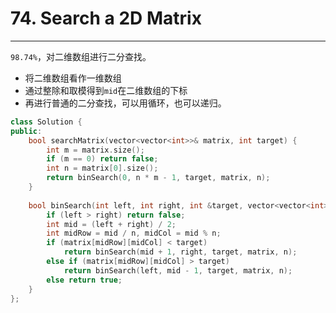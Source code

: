 ﻿# 74. Search a 2D Matrix

---

`98.74%`，对二维数组进行二分查找。

- 将二维数组看作一维数组
- 通过整除和取模得到`mid`在二维数组的下标
- 再进行普通的二分查找，可以用循环，也可以递归。

```cpp
class Solution {
public:
    bool searchMatrix(vector<vector<int>>& matrix, int target) {
        int m = matrix.size();
        if (m == 0) return false;
        int n = matrix[0].size();
        return binSearch(0, n * m - 1, target, matrix, n);
    }
     
    bool binSearch(int left, int right, int &target, vector<vector<int>> &matrix, int &n) {
        if (left > right) return false;
        int mid = (left + right) / 2;
        int midRow = mid / n, midCol = mid % n;
        if (matrix[midRow][midCol] < target)
            return binSearch(mid + 1, right, target, matrix, n);
        else if (matrix[midRow][midCol] > target)
            return binSearch(left, mid - 1, target, matrix, n);
        else return true;
    }
};
```




